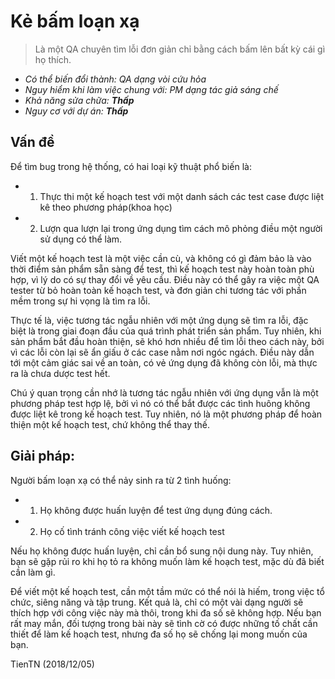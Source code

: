 # Kẻ bấm loạn xạ
>Là một QA chuyên tìm lỗi đơn giản chỉ bằng cách bấm lên bất kỳ cái gì họ thích.

* _Có thể biến đổi thành: QA dạng vòi cứu hỏa_
* _Nguy hiểm khi làm việc chung với: PM dạng tác giả sáng chế_
* _Khả năng sửa chữa: **Thấp**_
* _Nguy cơ với dự án: **Thấp**_

## Vấn đề
Để tìm bug trong hệ thống, có hai loại kỹ thuật phổ biến là:

* 1. Thực thi một kế hoạch test với một danh sách các test case được liệt kê theo phương pháp(khoa học)

* 2. Lượn qua lượn lại trong ứng dụng tìm cách mô phỏng điều một người sử dụng có thể làm.

Viết một kế hoạch test là một việc cần cù, và không có gì đảm bảo là vào thời điểm sản phẩm sẵn sàng để test, thì kế hoạch test này hoàn toàn phù hợp, vì lý do có sự thay đổi về yêu cầu. Điều này có thể gây ra việc một QA tester từ bỏ hoàn toàn kế hoạch test, và đơn giản chi tương tác với phần mềm trong sự hi vọng là tìm ra lỗi.

Thực tế là, việc tương tác ngẫu nhiên với một ứng dụng sẽ tìm ra lỗi, đặc biệt là trong giai đoạn đầu của quá trình phát triển sản phẩm. Tuy nhiên, khi sản phẩm bắt đầu hoàn thiện, sẽ khó hơn nhiều để tìm lỗi theo cách này, bởi vì các lỗi còn lại sẽ ẩn giấu ở các case nằm nơi ngóc ngách. Điều này dẫn tới một cảm giác sai về an toàn, có vẻ ứng dụng đã không còn lỗi, mà thực ra là chưa dược test hết.

Chú ý quan trọng cần nhớ là tương tác ngẫu nhiên với ứng dụng vẫn là một phương pháp test hợp lệ, bởi vì nó có thể bắt được các tình huông không được liệt kê trong kế hoạch test. Tuy nhiên, nó là một phương pháp để hoàn thiện một kế hoạch test, chứ không thể thay thế.

## Giải pháp:
Người bấm loạn xạ có thể nảy sinh ra từ 2 tình huống:

* 1. Họ không được huấn luyện để test ứng dụng đúng cách.

* 2. Họ cố tình tránh công việc viết kế hoạch test

Nếu họ không được huấn luyện, chỉ cần bổ sung nội dung này. Tuy nhiên, bạn sẽ gặp rủi ro khi họ tỏ ra không muốn làm kế hoạch test, mặc dù đã biết cần làm gì.

Để viết một kế hoạch test, cần một tầm mức có thể nói là hiếm, trong việc tổ chức, siêng năng và tập trung. Kết quả là, chỉ có một vài dạng người sẽ thích hợp với công việc này mà thôi, trong khi đa số sẽ không hợp. Nếu bạn rất may mắn, đối tượng trong bài này sẽ tình cờ có được những tố chất cần thiết để làm kế hoạch test, nhưng đa số họ sẽ chống lại mong muốn của bạn.

TienTN (2018/12/05)